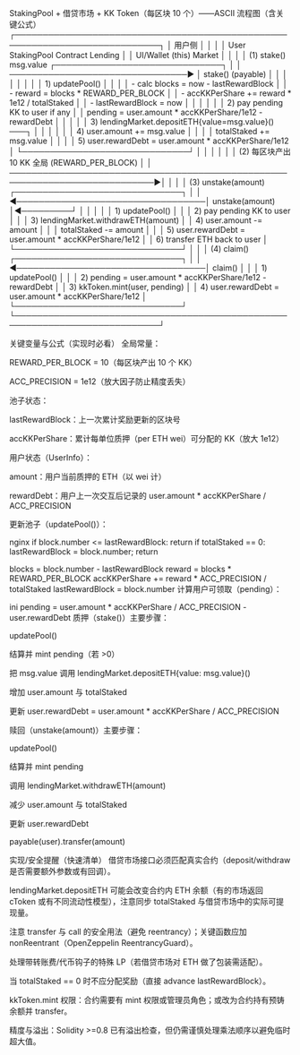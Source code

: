 
StakingPool + 借贷市场 + KK Token（每区块 10 个）——ASCII 流程图（含关键公式）
┌────────────────────────────────────────────────────────────────────────────┐
│                                 用户侧                                     │
│                                                                            │
│  User                      StakingPool Contract                     Lending │
│  UI/Wallet                     (this)                                Market │
│                                                                            │
│   (1) stake()  msg.value            ┌──────────────────────────────┐        │
│  ────────────────────────────────▶  │  stake() (payable)           │        │
│                                     │                              │        │
│                                     │  1) updatePool()             │        │
│                                     │     - calc blocks = now - lastRewardBlock
│                                     │     - reward = blocks * REWARD_PER_BLOCK
│                                     │     - accKKPerShare += reward * 1e12 / totalStaked
│                                     │     - lastRewardBlock = now   │
│                                     │                              │
│                                     │  2) pay pending KK to user if any
│                                     │     pending = user.amount * accKKPerShare/1e12 - rewardDebt
│                                     │                              │
│                                     │  3) lendingMarket.depositETH{value=msg.value}()  ───┐
│                                     │                              │          │
│                                     │  4) user.amount += msg.value │          │
│                                     │     totalStaked += msg.value │          │
│                                     │  5) user.rewardDebt = user.amount * accKKPerShare/1e12
│                                     └──────────────────────────────┘          │
│                                                                               │
│                                                                               │
│   (2) 每区块产出 10 KK 全局 (REWARD_PER_BLOCK)                                 │
│  ────────────────────────────────────────────────────────────────────────────▶│
│                                                                               │
│   (3) unstake(amount)               ┌──────────────────────────────┐          │
│  ◀──────────────────────────────────│  unstake(amount)             │◀─────────┘
│                                     │                              │
│                                     │  1) updatePool()             │
│                                     │  2) pay pending KK to user   │
│                                     │  3) lendingMarket.withdrawETH(amount)
│                                     │  4) user.amount -= amount    │
│                                     │     totalStaked -= amount    │
│                                     │  5) user.rewardDebt = user.amount * accKKPerShare/1e12
│                                     │  6) transfer ETH back to user
│                                     └──────────────────────────────┘
│                                                                               │
│   (4) claim()                        ┌──────────────────────────────┐          │
│  ◀──────────────────────────────────│  claim()                     │
│                                     │  1) updatePool()             │
│                                     │  2) pending = user.amount * accKKPerShare/1e12 - rewardDebt
│                                     │  3) kkToken.mint(user, pending)
│                                     │  4) user.rewardDebt = user.amount * accKKPerShare/1e12
│                                     └──────────────────────────────┘
└────────────────────────────────────────────────────────────────────────────┘

关键变量与公式（实现时必看）
全局常量：

REWARD_PER_BLOCK = 10（每区块产出 10 个 KK）

ACC_PRECISION = 1e12（放大因子防止精度丢失）

池子状态：

lastRewardBlock：上一次累计奖励更新的区块号

accKKPerShare：累计每单位质押（per ETH wei）可分配的 KK（放大 1e12）

用户状态（UserInfo）：

amount：用户当前质押的 ETH（以 wei 计）

rewardDebt：用户上一次交互后记录的 user.amount * accKKPerShare / ACC_PRECISION

更新池子（updatePool()）：

nginx
if block.number <= lastRewardBlock: return
if totalStaked == 0: lastRewardBlock = block.number; return

blocks = block.number - lastRewardBlock
reward = blocks * REWARD_PER_BLOCK
accKKPerShare += reward * ACC_PRECISION / totalStaked
lastRewardBlock = block.number
计算用户可领取（pending）：

ini
pending = user.amount * accKKPerShare / ACC_PRECISION - user.rewardDebt
质押（stake()）主要步骤：

updatePool()

结算并 mint pending（若 >0）

把 msg.value 调用 lendingMarket.depositETH{value: msg.value}()

增加 user.amount 与 totalStaked

更新 user.rewardDebt = user.amount * accKKPerShare / ACC_PRECISION

赎回（unstake(amount)）主要步骤：

updatePool()

结算并 mint pending

调用 lendingMarket.withdrawETH(amount)

减少 user.amount 与 totalStaked

更新 user.rewardDebt

payable(user).transfer(amount)

实现/安全提醒（快速清单）
借贷市场接口必须匹配真实合约（deposit/withdraw 是否需要额外参数或有回调）。

lendingMarket.depositETH 可能会改变合约内 ETH 余额（有的市场返回 cToken 或有不同流动性模型），注意同步 totalStaked 与借贷市场中的实际可提现量。

注意 transfer 与 call 的安全用法（避免 reentrancy）；关键函数应加 nonReentrant（OpenZeppelin ReentrancyGuard）。

处理带转账费/代币钩子的特殊 LP（若借贷市场对 ETH 做了包装需适配）。

当 totalStaked == 0 时不应分配奖励（直接 advance lastRewardBlock）。

kkToken.mint 权限：合约需要有 mint 权限或管理员角色；或改为合约持有预铸余额并 transfer。

精度与溢出：Solidity >=0.8 已有溢出检查，但仍需谨慎处理乘法顺序以避免临时超大值。



